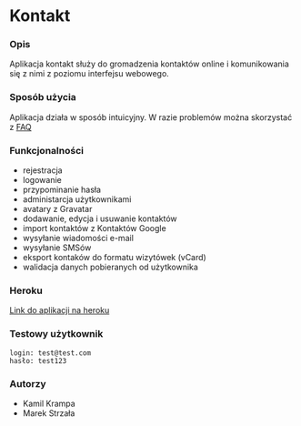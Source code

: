 # Kontakt

### Opis

Aplikacja kontakt służy do gromadzenia kontaktów online i komunikowania się z nimi z poziomu interfejsu webowego.

### Sposób użycia

Aplikacja działa w sposób intuicyjny. W razie problemów można skorzystać z [FAQ](https://salty-brook-9086.herokuapp.com/help)

### Funkcjonalności

- rejestracja
- logowanie
- przypominanie hasła
- administarcja użytkownikami
- avatary z Gravatar
- dodawanie, edycja i usuwanie kontaktów
- import kontaktów z Kontaktów Google
- wysyłanie wiadomości e-mail
- wysyłanie SMSów
- eksport kontaków do formatu wizytówek (vCard)
- walidacja danych pobieranych od użytkownika

### Heroku

[Link do aplikacji na heroku](https://salty-brook-9086.herokuapp.com)

### Testowy użytkownik
```
login: test@test.com
hasło: test123
```

### Autorzy

- Kamil Krampa
- Marek Strzała
